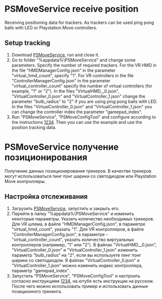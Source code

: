 ﻿# PSMoveService receive position
Receiving positioning data for trackers. As trackers can be used ping pong balls with LED or Playstation Move controllers.

## Setup tracking
1. Download [PSMoveService](https://github.com/cboulay/PSMoveService), run and close it.
2. Go to folder "%appdata%\PSMoveService" and change some parameters. Specify the number of required trackers.
For the VR HMD in the file "HMDManagerConfig.json" in the parameter "virtual_hmd_count", specify "1".
For VR controllers in the file "ControllerManagerConfig.json" in the parameter "virtual_controller_count" specify the number of virtual controllers (for example, "1" or "2").
In the files "VirtualHMD__0.json", "VirtualController_0.json" and "VirtualController_1.json" change the parameter "bulb_radius" to "2" if you are using ping pong balls with LED.
In the files "VirtualController_0.json" and "VirtualController_1.json" you can change the controller index the parameter "gamepad_index".
3. Run "PSMoveService", "PSMoveConfigTool" and configure according to the instructions [1](https://github.com/cboulay/PSMoveService/wiki/Virtual-HMDs)[2](https://github.com/HipsterSloth/PSVRTracker/wiki/Virtual-HMD-Setup)[3](https://github.com/cboulay/PSMoveService/wiki/Color-Filter-Calibration)[4](https://github.com/cboulay/PSMoveService/wiki/Tracker-Pose-Calibration).
Then you can use the example and use the position tracking data.

# PSMoveService получение позиционирования
Получение данных позиционирования трекеров. В качестве трекеров могут использоваться пинг понг шарики со светодиодом или Playstation Move контроллеры.

## Настройка отслеживания
1. Загрузить [PSMoveService](https://github.com/cboulay/PSMoveService), запустить и закрыть его.
2. Перейти в папку "%appdata%\PSMoveService" и изменить некоторые параметры. Указать количество необходимых трекеров.
Для VR шлема, в файле "HMDManagerConfig.json", в параметре "virtual_hmd_count", указать "1".
Для VR контроллеров, в файле "ControllerManagerConfig.json", в параметре - "virtual_controller_count", указать количество виртуальных контроллеров (например, "1" или "2").
В файлах "VirtualHMD__0.json", "VirtualController_0.json" и "VirtualController_1.json" изменить параметр "bulb_radius" на "2", если вы используете пинг понг шарики со светодиодом.
В файлах "VirtualController_0.json" и "VirtualController_1.json" можно изменить индекс контроллера, параметр "gamepad_index".
3. Запустить "PSMoveService", "PSMoveConfigTool" и настроить согласно инструкциям [1](https://github.com/cboulay/PSMoveService/wiki/Virtual-HMDs)[2](https://github.com/HipsterSloth/PSVRTracker/wiki/Virtual-HMD-Setup)[3](https://github.com/cboulay/PSMoveService/wiki/Color-Filter-Calibration)[4](https://github.com/cboulay/PSMoveService/wiki/Tracker-Pose-Calibration), на ютубе есть инструкции на русском.
После чего можно использовать пример и использовать данные позиционного трекинга.